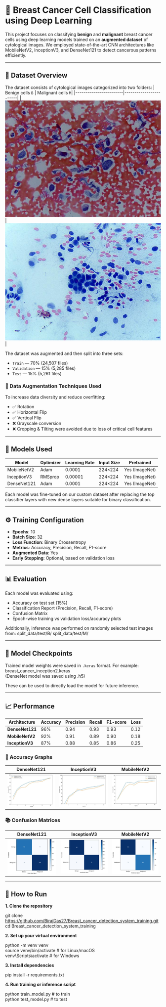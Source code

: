 # 🧠 Breast Cancer Cell Classification using Deep Learning

This project focuses on classifying **benign** and **malignant** breast cancer cells using deep learning models trained on an **augmented dataset** of cytological images. We employed state-of-the-art CNN architectures like MobileNetV2, InceptionV3, and DenseNet121 to detect cancerous patterns efficiently.

---

## 📁 Dataset Overview

The dataset consists of cytological images categorized into two folders:
| Benign cells `B` | Malignant cells `M`|
|------------------------|------------------------|
| ![](screenshots/b.png) | ![](screenshots/m.png) |

The dataset was augmented and then split into three sets:
- `Train` — 70% (24,507 files)
- `Validation` — 15% (5,285 files)
- `Test` — 15% (5,261 files)

### 🔁 Data Augmentation Techniques Used
To increase data diversity and reduce overfitting:
- ✅ Rotation
- ✅ Horizontal Flip
- ✅ Vertical Flip
- ❌ Grayscale conversion
- ❌ Cropping & Tilting were avoided due to loss of critical cell features

---

## 🧪 Models Used

| Model         | Optimizer | Learning Rate | Input Size | Pretrained |
|---------------|-----------|----------------|------------|------------|
| MobileNetV2   | Adam      | 0.0001         | 224×224    | Yes (ImageNet) |
| InceptionV3   | RMSprop   | 0.00001        | 224×224    | Yes (ImageNet) |
| DenseNet121   | Adam      | 0.0001         | 224×224    | Yes (ImageNet) |

Each model was fine-tuned on our custom dataset after replacing the top classifier layers with new dense layers suitable for binary classification.

---

## ⚙️ Training Configuration

- **Epochs**: 10  
- **Batch Size**: 32  
- **Loss Function**: Binary Crossentropy  
- **Metrics**: Accuracy, Precision, Recall, F1-score  
- **Augmented Data**: Yes  
- **Early Stopping**: Optional, based on validation loss

---

## 📊 Evaluation

Each model was evaluated using:
- Accuracy on test set (15%)
- Classification Report (Precision, Recall, F1-score)
- Confusion Matrix
- Epoch-wise training vs validation loss/accuracy plots

Additionally, inference was performed on randomly selected test images from:
split_data/test/B/
split_data/test/M/

---

## 💾 Model Checkpoints

Trained model weights were saved in `.keras` format. For example:
breast_cancer_inception2.keras<br>
(DenseNet model was saved using .h5)

These can be used to directly load the model for future inference.

---

## 📈 Performance

| **Architecture** | **Accuracy** | **Precision** | **Recall** | **F1-score** | **Loss** |
|------------------|--------------|---------------|------------|--------------|----------|
| **DenseNet121**  | 96% | 0.94 | 0.93 | 0.93 | 0.12 |
| **MobileNetV2**  | 92% | 0.91 | 0.89 | 0.90 | 0.18 |
| **InceptionV3**  | 87% | 0.88 | 0.85 | 0.86 | 0.25 |

### 🎯 Accuracy Graphs

| **DenseNet121** | **InceptionV3** | **MobileNetV2** |
|-----------------------------------|-----------------------------------|-----------------|
| ![](screenshots/acc_graph_DN.png) | ![](screenshots/acc_graph_IC.png) | ![](screenshots/acc_graph_MN.png) |

### 📚 Confusion Matrices

| **DenseNet121** | **InceptionV3** | **MobileNetV2** |
|----------------------------|-----------------------------|-----------------------|
| ![](screenshots/CM_DN.png) | ![](screenshots/CM_IC.png) | ![](screenshots/CM_MN.png) |

---

## 🚀 How to Run

**1. Clone the repository**<br>
  
  git clone https://github.com/BirajDas27/Breast_cancer_detection_system_training.git<br>
  cd Breast_cancer_detection_system_training

**2. Set up your virtual environment**<br>
  
  python -m venv venv<br>
  source venv/bin/activate    # for Linux/macOS<br>
  venv\Scripts\activate       # for Windows

**3. Install dependencies**<br>
   
  pip install -r requirements.txt

**4. Run training or inference script**<br>
   
  python train_model.py       # to train<br>
  python test_model.py        # to test
